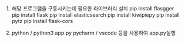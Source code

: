1. 해당 프로그램을 구동시키는데 필요한 라이브러리 설치
   pip install flasgger\
   pip install flask
   pip install elasticsearch
   pip install kiwipiepy
   pip install pytz
   pip install flask-cors
   
2. python / python3 app.py
   pycharm / vscode 등을 사용하여 app.py실행
